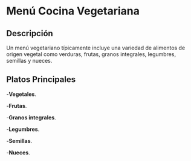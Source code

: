 # Menú Cocina Vegetariana

## Descripción
Un menú vegetariano típicamente incluye una variedad de alimentos de origen vegetal como verduras, frutas, granos integrales, legumbres, semillas y nueces.

## Platos Principales
-**Vegetales**.

-**Frutas**.

-**Granos integrales**.

-**Legumbres**.

-**Semillas**.

-**Nueces**.